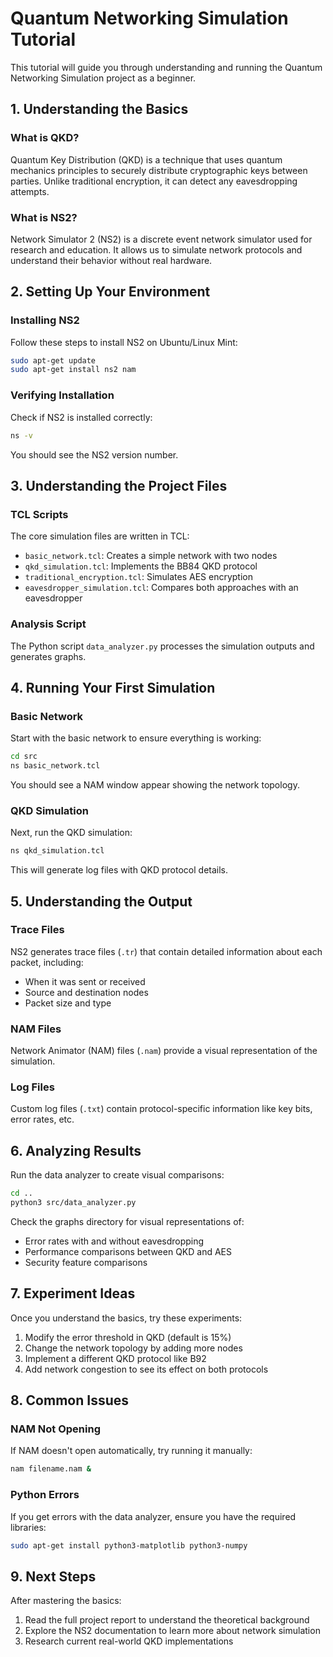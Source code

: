 # Quantum Networking Simulation Tutorial

This tutorial will guide you through understanding and running the Quantum Networking Simulation project as a beginner.

## 1. Understanding the Basics

### What is QKD?
Quantum Key Distribution (QKD) is a technique that uses quantum mechanics principles to securely distribute cryptographic keys between parties. Unlike traditional encryption, it can detect any eavesdropping attempts.

### What is NS2?
Network Simulator 2 (NS2) is a discrete event network simulator used for research and education. It allows us to simulate network protocols and understand their behavior without real hardware.

## 2. Setting Up Your Environment

### Installing NS2
Follow these steps to install NS2 on Ubuntu/Linux Mint:

```bash
sudo apt-get update
sudo apt-get install ns2 nam
```

### Verifying Installation
Check if NS2 is installed correctly:

```bash
ns -v
```

You should see the NS2 version number.

## 3. Understanding the Project Files

### TCL Scripts
The core simulation files are written in TCL:

- `basic_network.tcl`: Creates a simple network with two nodes
- `qkd_simulation.tcl`: Implements the BB84 QKD protocol
- `traditional_encryption.tcl`: Simulates AES encryption
- `eavesdropper_simulation.tcl`: Compares both approaches with an eavesdropper

### Analysis Script
The Python script `data_analyzer.py` processes the simulation outputs and generates graphs.

## 4. Running Your First Simulation

### Basic Network
Start with the basic network to ensure everything is working:

```bash
cd src
ns basic_network.tcl
```

You should see a NAM window appear showing the network topology.

### QKD Simulation
Next, run the QKD simulation:

```bash
ns qkd_simulation.tcl
```

This will generate log files with QKD protocol details.

## 5. Understanding the Output

### Trace Files
NS2 generates trace files (`.tr`) that contain detailed information about each packet, including:
- When it was sent or received
- Source and destination nodes
- Packet size and type

### NAM Files
Network Animator (NAM) files (`.nam`) provide a visual representation of the simulation.

### Log Files
Custom log files (`.txt`) contain protocol-specific information like key bits, error rates, etc.

## 6. Analyzing Results

Run the data analyzer to create visual comparisons:

```bash
cd ..
python3 src/data_analyzer.py
```

Check the graphs directory for visual representations of:
- Error rates with and without eavesdropping
- Performance comparisons between QKD and AES
- Security feature comparisons

## 7. Experiment Ideas

Once you understand the basics, try these experiments:

1. Modify the error threshold in QKD (default is 15%)
2. Change the network topology by adding more nodes
3. Implement a different QKD protocol like B92
4. Add network congestion to see its effect on both protocols

## 8. Common Issues

### NAM Not Opening
If NAM doesn't open automatically, try running it manually:

```bash
nam filename.nam &
```

### Python Errors
If you get errors with the data analyzer, ensure you have the required libraries:

```bash
sudo apt-get install python3-matplotlib python3-numpy
```

## 9. Next Steps

After mastering the basics:
1. Read the full project report to understand the theoretical background
2. Explore the NS2 documentation to learn more about network simulation
3. Research current real-world QKD implementations

